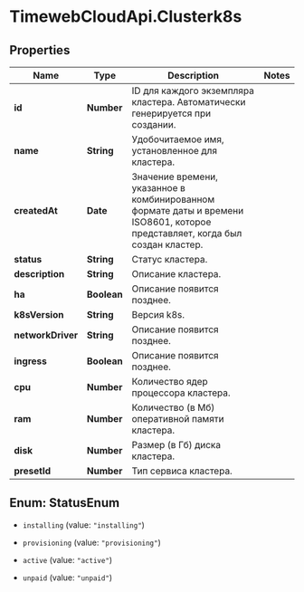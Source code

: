 # TimewebCloudApi.Clusterk8s

## Properties

Name | Type | Description | Notes
------------ | ------------- | ------------- | -------------
**id** | **Number** | ID для каждого экземпляра кластера. Автоматически генерируется при создании. | 
**name** | **String** | Удобочитаемое имя, установленное для кластера. | 
**createdAt** | **Date** | Значение времени, указанное в комбинированном формате даты и времени ISO8601, которое представляет, когда был создан кластер. | 
**status** | **String** | Статус кластера. | 
**description** | **String** | Описание кластера. | 
**ha** | **Boolean** | Описание появится позднее. | 
**k8sVersion** | **String** | Версия k8s. | 
**networkDriver** | **String** | Описание появится позднее. | 
**ingress** | **Boolean** | Описание появится позднее. | 
**cpu** | **Number** | Количество ядер процессора кластера. | 
**ram** | **Number** | Количество (в Мб) оперативной памяти кластера. | 
**disk** | **Number** | Размер (в Гб) диска кластера. | 
**presetId** | **Number** | Тип сервиса кластера. | 



## Enum: StatusEnum


* `installing` (value: `"installing"`)

* `provisioning` (value: `"provisioning"`)

* `active` (value: `"active"`)

* `unpaid` (value: `"unpaid"`)




